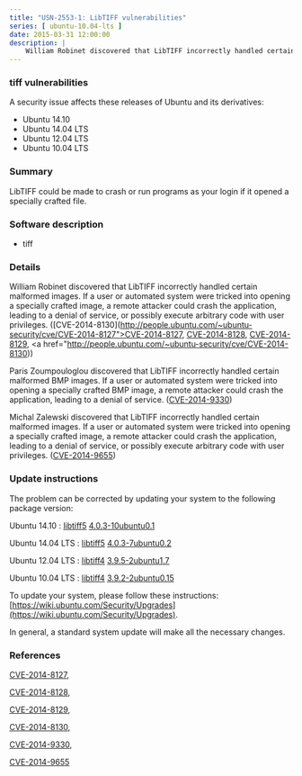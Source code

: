 ```yaml
---
title: "USN-2553-1: LibTIFF vulnerabilities"
series: [ ubuntu-10.04-lts ]
date: 2015-03-31 12:00:00
description: |
    William Robinet discovered that LibTIFF incorrectly handled certain malformed images. If a user or automated system were tricked into opening a specially crafted image, a remote attacker could crash the application, leading to a denial of service, or possibly execute arbitrary code with user privileges. ([CVE-2014-8130](http://people.ubuntu.com/~ubuntu-security/cve/CVE-2014-8127">CVE-2014-8127</a>, <a href="http://people.ubuntu.com/~ubuntu-security/cve/CVE-2014-8128">CVE-2014-8128</a>, <a href="http://people.ubuntu.com/~ubuntu-security/cve/CVE-2014-8129">CVE-2014-8129</a>, <a href="http://people.ubuntu.com/~ubuntu-security/cve/CVE-2014-8130))
--- 
```

 
### tiff vulnerabilities

A security issue affects these releases of Ubuntu and its derivatives:

* Ubuntu 14.10
* Ubuntu 14.04 LTS
* Ubuntu 12.04 LTS
* Ubuntu 10.04 LTS

### Summary

LibTIFF could be made to crash or run programs as your login if it opened a specially crafted file.

### Software description

* tiff 

### Details

William Robinet discovered that LibTIFF incorrectly handled certain malformed images. If a user or automated system were tricked into opening a specially crafted image, a remote attacker could crash the application, leading to a denial of service, or possibly execute arbitrary code with user privileges. ([CVE-2014-8130](http://people.ubuntu.com/~ubuntu-security/cve/CVE-2014-8127">CVE-2014-8127</a>, <a href="http://people.ubuntu.com/~ubuntu-security/cve/CVE-2014-8128">CVE-2014-8128</a>, <a href="http://people.ubuntu.com/~ubuntu-security/cve/CVE-2014-8129">CVE-2014-8129</a>, <a href="http://people.ubuntu.com/~ubuntu-security/cve/CVE-2014-8130))

Paris Zoumpouloglou discovered that LibTIFF incorrectly handled certain malformed BMP images. If a user or automated system were tricked into opening a specially crafted BMP image, a remote attacker could crash the application, leading to a denial of service. ([CVE-2014-9330](http://people.ubuntu.com/~ubuntu-security/cve/CVE-2014-9330))

Michal Zalewski discovered that LibTIFF incorrectly handled certain malformed images. If a user or automated system were tricked into opening a specially crafted image, a remote attacker could crash the application, leading to a denial of service, or possibly execute arbitrary code with user privileges. ([CVE-2014-9655](http://people.ubuntu.com/~ubuntu-security/cve/CVE-2014-9655)) 

### Update instructions

The problem can be corrected by updating your system to the following package version:

Ubuntu 14.10
 : [libtiff5](https://launchpad.net/ubuntu/+source/tiff) <span> [4.0.3-10ubuntu0.1](https://launchpad.net/ubuntu/+source/tiff/4.0.3-10ubuntu0.1) </span> 

Ubuntu 14.04 LTS
 : [libtiff5](https://launchpad.net/ubuntu/+source/tiff) <span> [4.0.3-7ubuntu0.2](https://launchpad.net/ubuntu/+source/tiff/4.0.3-7ubuntu0.2) </span> 

Ubuntu 12.04 LTS
 : [libtiff4](https://launchpad.net/ubuntu/+source/tiff) <span> [3.9.5-2ubuntu1.7](https://launchpad.net/ubuntu/+source/tiff/3.9.5-2ubuntu1.7) </span> 

Ubuntu 10.04 LTS
 : [libtiff4](https://launchpad.net/ubuntu/+source/tiff) <span> [3.9.2-2ubuntu0.15](https://launchpad.net/ubuntu/+source/tiff/3.9.2-2ubuntu0.15) </span> 

To update your system, please follow these instructions: [https://wiki.ubuntu.com/Security/Upgrades](https://wiki.ubuntu.com/Security/Upgrades).

In general, a standard system update will make all the necessary changes. 

### References

 [CVE-2014-8127](http://people.ubuntu.com/~ubuntu-security/cve/CVE-2014-8127), 

 [CVE-2014-8128](http://people.ubuntu.com/~ubuntu-security/cve/CVE-2014-8128), 

 [CVE-2014-8129](http://people.ubuntu.com/~ubuntu-security/cve/CVE-2014-8129), 

 [CVE-2014-8130](http://people.ubuntu.com/~ubuntu-security/cve/CVE-2014-8130), 

 [CVE-2014-9330](http://people.ubuntu.com/~ubuntu-security/cve/CVE-2014-9330), 

 [CVE-2014-9655](http://people.ubuntu.com/~ubuntu-security/cve/CVE-2014-9655)
 
